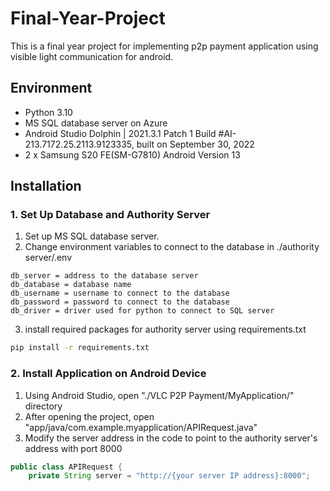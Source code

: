 # Final-Year-Project
This is a final year project for implementing p2p payment application using visible light communication for android.

## Environment
- Python 3.10
- MS SQL database server on Azure
- Android Studio Dolphin | 2021.3.1 Patch 1 Build #AI-213.7172.25.2113.9123335, built on September 30, 2022
- 2 x Samsung S20 FE(SM-G7810) Android Version 13

## Installation
### 1. Set Up Database and Authority Server
1. Set up MS SQL database server.
2. Change environment variables to connect to the database in ./authority server/.env<br>
```
db_server = address to the database server
db_database = database name
db_username = username to connect to the database
db_password = password to connect to the database
db_driver = driver used for python to connect to SQL server
```
3. install required packages for authority server using requirements.txt
```bash
pip install -r requirements.txt
```

### 2. Install Application on Android Device
1. Using Android Studio, open "./VLC P2P Payment/MyApplication/" directory
2. After opening the project, open "app/java/com.example.myapplication/APIRequest.java"
3. Modify the server address in the code to point to the authority server's address with port 8000
```java
public class APIRequest {
    private String server = "http://{your server IP address}:8000";
```

